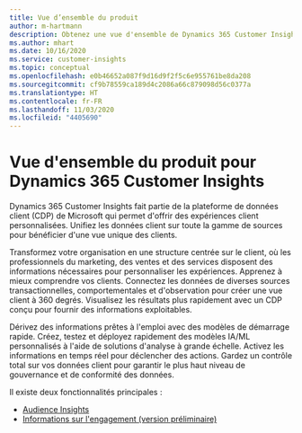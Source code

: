 ```yaml
---
title: Vue d’ensemble du produit
author: m-hartmann
description: Obtenez une vue d'ensemble de Dynamics 365 Customer Insights et de ses fonctionnalités.
ms.author: mhart
ms.date: 10/16/2020
ms.service: customer-insights
ms.topic: conceptual
ms.openlocfilehash: e0b46652a087f9d16d9f2f5c6e955761be8da208
ms.sourcegitcommit: cf9b78559ca189d4c2086a66c879098d56c0377a
ms.translationtype: HT
ms.contentlocale: fr-FR
ms.lasthandoff: 11/03/2020
ms.locfileid: "4405690"
---
```

# <a name="product-overview-for-dynamics-365-customer-insights"></a>Vue d'ensemble du produit pour Dynamics 365 Customer Insights

Dynamics 365 Customer Insights fait partie de la plateforme de données client (CDP) de Microsoft qui permet d'offrir des expériences client personnalisées. Unifiez les données client sur toute la gamme de sources pour bénéficier d'une vue unique des clients. 

Transformez votre organisation en une structure centrée sur le client, où les professionnels du marketing, des ventes et des services disposent des informations nécessaires pour personnaliser les expériences. Apprenez à mieux comprendre vos clients. Connectez les données de diverses sources transactionnelles, comportementales et d'observation pour créer une vue client à 360 degrés. Visualisez les résultats plus rapidement avec un CDP conçu pour fournir des informations exploitables. 

Dérivez des informations prêtes à l'emploi avec des modèles de démarrage rapide. Créez, testez et déployez rapidement des modèles IA/ML personnalisés à l'aide de solutions d'analyse à grande échelle. Activez les informations en temps réel pour déclencher des actions. Gardez un contrôle total sur vos données client pour garantir le plus haut niveau de gouvernance et de conformité des données. 

Il existe deux fonctionnalités principales : 

- [Audience Insights](audience-insights/overview.md)
- [Informations sur l'engagement (version préliminaire)](engagement-insights/index.yml)
 